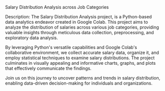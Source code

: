 Salary Distribution Analysis across Job Categories

Description:
The Salary Distribution Analysis project, is a Python-based data analytics endeavor created in Google Colab. This project aims to analyze the distribution of salaries across various job categories, providing valuable insights through meticulous data collection, preprocessing, and exploratory data analysis.

By leveraging Python's versatile capabilities and Google Colab's collaborative environment, we collect accurate salary data, organize it, and employ statistical techniques to examine salary distributions. The project culminates in visually appealing and informative charts, graphs, and plots that effectively communicate the findings.

Join us on this journey to uncover patterns and trends in salary distribution, enabling data-driven decision-making for individuals and organizations.
